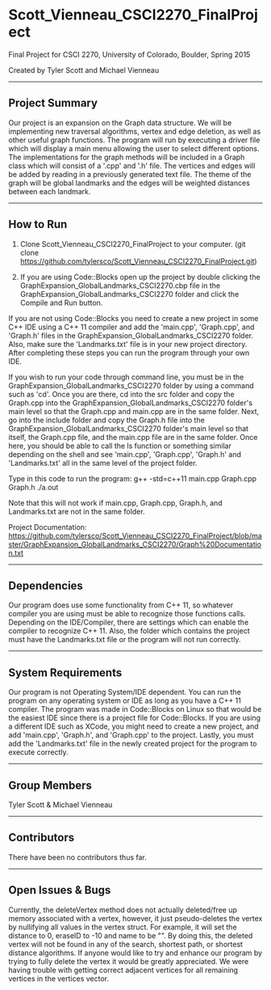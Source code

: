 # Scott_Vienneau_CSCI2270_FinalProject
Final Project for CSCI 2270, University of Colorado, Boulder, Spring 2015

Created by Tyler Scott and Michael Vienneau

---------------
Project Summary
---------------
Our project is an expansion on the Graph data structure. We will be implementing new traversal algorithms, vertex and edge deletion, as well as other useful graph functions. The program will run by executing a driver file which will display a main menu allowing the user to select different options. The implementations for the graph methods will be included in a Graph class which will consist of a '.cpp' and '.h' file. The vertices and edges will be added by reading in a previously generated text file. The theme of the graph will be global landmarks and the edges will be weighted distances between each landmark.

----------
How to Run
----------
1. Clone Scott_Vienneau_CSCI2270_FinalProject to your computer. 
(git clone https://github.com/tylersco/Scott_Vienneau_CSCI2270_FinalProject.git)

2. If you are using Code::Blocks open up the project by double clicking the GraphExpansion_GlobalLandmarks_CSCI2270.cbp file in the GraphExpansion_GlobalLandmarks_CSCI2270 folder and click the Compile and Run button. 
   
If you are not using Code::Blocks you need to create a new project in some C++ IDE using a C++ 11 compiler and add the 'main.cpp', 'Graph.cpp', and 'Graph.h' files in the GraphExpansion_GlobalLandmarks_CSCI2270 folder. Also, make sure the 'Landmarks.txt' file is in your new project directory. After completing these steps you can run the program through your own IDE. 

If you wish to run your code through command line, you must be in the GraphExpansion_GlobalLandmarks_CSCI2270 folder by using a command such as 'cd'. Once you are there, cd into the src folder and copy the Graph.cpp into the GraphExpansion_GlobalLandmarks_CSCI2270 folder's main level so that the Graph.cpp and main.cpp are in the same folder. Next, go into the include folder and copy the Graph.h file into the GraphExpansion_GlobalLandmarks_CSCI2270 folder's main level so that itself, the Graph.cpp file, and the main.cpp file are in the same folder. Once here, you should be able to call the ls function or something similar depending on the shell and see 'main.cpp', 'Graph.cpp', 'Graph.h' and 'Landmarks.txt' all in the same level of the project folder.

  Type in this code to run the program:
      g++ -std=c++11 main.cpp Graph.cpp Graph.h
      ./a.out
      
  Note that this will not work if main.cpp, Graph.cpp, Graph.h, and Landmarks.txt are not in the same folder.
  
Project Documentation: https://github.com/tylersco/Scott_Vienneau_CSCI2270_FinalProject/blob/master/GraphExpansion_GlobalLandmarks_CSCI2270/Graph%20Documentation.txt

------------
Dependencies
------------
Our program does use some functionality from C++ 11, so whatever compiler you are using must be able to recognize those functions calls. Depending on the IDE/Compiler, there are settings which can enable the compiler to recognize C++ 11. Also, the folder which contains the project must have the Landmarks.txt file or the program will not run correctly.

-------------------
System Requirements
-------------------
Our program is not Operating System/IDE dependent. You can run the program on any operating system or IDE as long as you have a C++ 11 compiler. The program was made in Code::Blocks on Linux so that would be the easiest IDE since there is a project file for Code::Blocks. If you are using a different IDE such as XCode, you might need to create a new project, and add 'main.cpp', 'Graph.h', and 'Graph.cpp' to the project. Lastly, you must add the 'Landmarks.txt' file in the newly created project for the program to execute correctly.

-------------
Group Members
-------------
Tyler Scott & Michael Vienneau

------------
Contributors
------------
There have been no contributors thus far.

------------------
Open Issues & Bugs
------------------
Currently, the deleteVertex method does not actually deleted/free up memory associated with a vertex, however, it just pseudo-deletes the vertex by nullifying all values in the vertex struct. For example, it will set the distance to 0, eraseID to -10 and name to be "". By doing this, the deleted vertex will not be found in any of the search, shortest path, or shortest distance algorithms. If anyone would like to try and enhance our program by trying to fully delete the vertex it would be greatly appreciated. We were having trouble with getting correct adjacent vertices for all remaining vertices in the vertices vector.
